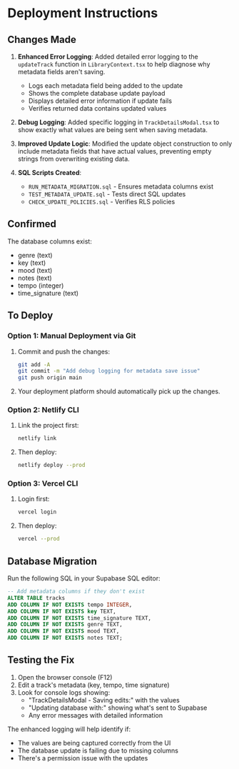 # Deployment Instructions

## Changes Made

1. **Enhanced Error Logging**: Added detailed error logging to the `updateTrack` function in `LibraryContext.tsx` to help diagnose why metadata fields aren't saving.
   - Logs each metadata field being added to the update
   - Shows the complete database update payload
   - Displays detailed error information if update fails
   - Verifies returned data contains updated values

2. **Debug Logging**: Added specific logging in `TrackDetailsModal.tsx` to show exactly what values are being sent when saving metadata.

3. **Improved Update Logic**: Modified the update object construction to only include metadata fields that have actual values, preventing empty strings from overwriting existing data.

4. **SQL Scripts Created**:
   - `RUN_METADATA_MIGRATION.sql` - Ensures metadata columns exist
   - `TEST_METADATA_UPDATE.sql` - Tests direct SQL updates
   - `CHECK_UPDATE_POLICIES.sql` - Verifies RLS policies

## Confirmed

The database columns exist:
- genre (text)
- key (text)  
- mood (text)
- notes (text)
- tempo (integer)
- time_signature (text)

## To Deploy

### Option 1: Manual Deployment via Git
1. Commit and push the changes:
   ```bash
   git add -A
   git commit -m "Add debug logging for metadata save issue"
   git push origin main
   ```
2. Your deployment platform should automatically pick up the changes.

### Option 2: Netlify CLI
1. Link the project first:
   ```bash
   netlify link
   ```
2. Then deploy:
   ```bash
   netlify deploy --prod
   ```

### Option 3: Vercel CLI
1. Login first:
   ```bash
   vercel login
   ```
2. Then deploy:
   ```bash
   vercel --prod
   ```

## Database Migration

Run the following SQL in your Supabase SQL editor:

```sql
-- Add metadata columns if they don't exist
ALTER TABLE tracks
ADD COLUMN IF NOT EXISTS tempo INTEGER,
ADD COLUMN IF NOT EXISTS key TEXT,
ADD COLUMN IF NOT EXISTS time_signature TEXT,
ADD COLUMN IF NOT EXISTS genre TEXT,
ADD COLUMN IF NOT EXISTS mood TEXT,
ADD COLUMN IF NOT EXISTS notes TEXT;
```

## Testing the Fix

1. Open the browser console (F12)
2. Edit a track's metadata (key, tempo, time signature)
3. Look for console logs showing:
   - "TrackDetailsModal - Saving edits:" with the values
   - "Updating database with:" showing what's sent to Supabase
   - Any error messages with detailed information

The enhanced logging will help identify if:
- The values are being captured correctly from the UI
- The database update is failing due to missing columns
- There's a permission issue with the updates